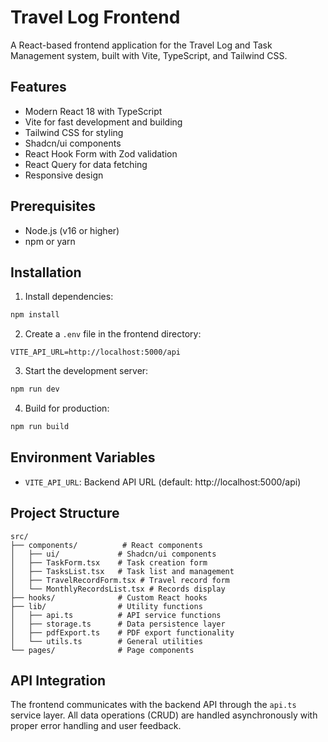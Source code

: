 # Travel Log Frontend

A React-based frontend application for the Travel Log and Task Management system, built with Vite, TypeScript, and Tailwind CSS.

## Features

- Modern React 18 with TypeScript
- Vite for fast development and building
- Tailwind CSS for styling
- Shadcn/ui components
- React Hook Form with Zod validation
- React Query for data fetching
- Responsive design

## Prerequisites

- Node.js (v16 or higher)
- npm or yarn

## Installation

1. Install dependencies:
```bash
npm install
```

2. Create a `.env` file in the frontend directory:
```env
VITE_API_URL=http://localhost:5000/api
```

3. Start the development server:
```bash
npm run dev
```

4. Build for production:
```bash
npm run build
```

## Environment Variables

- `VITE_API_URL`: Backend API URL (default: http://localhost:5000/api)

## Project Structure

```
src/
├── components/          # React components
│   ├── ui/             # Shadcn/ui components
│   ├── TaskForm.tsx    # Task creation form
│   ├── TasksList.tsx   # Task list and management
│   ├── TravelRecordForm.tsx # Travel record form
│   └── MonthlyRecordsList.tsx # Records display
├── hooks/              # Custom React hooks
├── lib/                # Utility functions
│   ├── api.ts          # API service functions
│   ├── storage.ts      # Data persistence layer
│   ├── pdfExport.ts    # PDF export functionality
│   └── utils.ts        # General utilities
└── pages/              # Page components
```

## API Integration

The frontend communicates with the backend API through the `api.ts` service layer. All data operations (CRUD) are handled asynchronously with proper error handling and user feedback.

